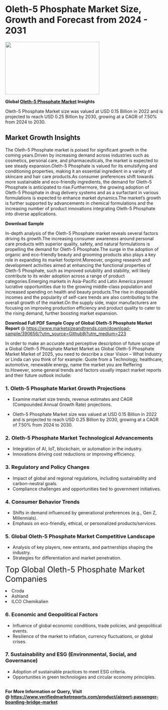 <H1>Oleth-5 Phosphate Market Size, Growth and Forecast from 2024 - 2031</H1><img class="aligncenter size-medium wp-image-584254" src="https://thirdeyenews.in/wp-content/uploads/2024/09/Global-Market-Research-300x168.jpeg" alt="" width="300" height="168" /><p><strong>Global&nbsp;<a href="https://www.marketsizeandtrends.com/download-sample/390656/?utm_source=Github8j?utm_medium=223">Oleth-5 Phosphate Market</a> Insights</strong></p><p>Oleth-5 Phosphate Market size was valued at USD 0.15 Billion in 2022 and is projected to reach USD 0.25 Billion by 2030, growing at a CAGR of 7.50% from 2024 to 2030.</p><p><h2>Market Growth Insights</h2> <p>The Oleth-5 Phosphate market is poised for significant growth in the coming years.Driven by increasing demand across industries such as cosmetics, personal care, and pharmaceuticals, the market is expected to see steady expansion.Oleth-5 Phosphate is valued for its emulsifying and conditioning properties, making it an essential ingredient in a variety of skincare and hair care products.As consumer preferences shift towards more sustainable and eco-friendly ingredients, the demand for Oleth-5 Phosphate is anticipated to rise.Furthermore, the growing adoption of Oleth-5 Phosphate in drug delivery systems and as a surfactant in various formulations is expected to enhance market dynamics.The market’s growth is further supported by advancements in chemical formulations and the increasing number of product innovations integrating Oleth-5 Phosphate into diverse applications.</p> <p><strong>Download Sample</strong></p> <p>In-depth analysis of the Oleth-5 Phosphate market reveals several factors driving its growth.The increasing consumer awareness around personal care products with superior quality, safety, and natural formulations is propelling the demand for Oleth-5 Phosphate.The surge in the adoption of organic and eco-friendly beauty and grooming products also plays a key role in expanding its market footprint.Moreover, ongoing research and development activities aimed at enhancing the functional properties of Oleth-5 Phosphate, such as improved solubility and stability, will likely contribute to its wider adoption across a range of product categories.Emerging markets in Asia-Pacific and Latin America present lucrative opportunities due to the growing middle-class population and increased spending on health and beauty products.The rise in disposable incomes and the popularity of self-care trends are also contributing to the overall growth of the market.On the supply side, major manufacturers are focusing on improving production efficiency and product quality to cater to the rising demand, further boosting market expansion.</p> <p><span class=""><strong>Download Full PDF Sample Copy of Global Oleth-5 Phosphate Market Report</strong> @ <a href="https://www.marketsizeandtrends.com/download-sample/390656/?utm_source=Github8j?utm_medium=223" target="_blank">https://www.marketsizeandtrends.com/download-sample/390656/?utm_source=Github8j?utm_medium=223</a></span></p><p>In order to make an accurate and perceptive description of future scope of a Global&nbsp;Oleth-5 Phosphate Market Market as Global&nbsp;Oleth-5 Phosphate Market Market of 2025, you need to describe a clear Vision &ndash; What Industry or Linda can you think of for example: Quote from a Technology, healthcare, automotive, renewable energy, name the market you are Reffering to.However, some general trends and factors usually impact market reports and their future outlook include:</p><h3>1.&nbsp;<strong>Oleth-5 Phosphate Market Growth Projections</strong></h3><ul><li>Examine market size trends, revenue estimates and CAGR (Compounded Annual Growth Rate) projections.</li><li><p>Oleth-5 Phosphate Market size was valued at USD 0.15 Billion in 2022 and is projected to reach USD 0.25 Billion by 2030, growing at a CAGR of 7.50% from 2024 to 2030.</p></li></ul><h3>2.&nbsp;<strong>Oleth-5 Phosphate Market Technological Advancements</strong></h3><ul><li>Integration of AI, IoT, blockchain, or automation in the industry.</li><li>Innovations driving cost reductions or improving efficiency.</li></ul><h3>3.&nbsp;<strong>Regulatory and Policy Changes</strong></h3><ul><li>Impact of global and regional regulations, including sustainability and carbon-neutral goals.</li><li>Compliance challenges and opportunities tied to government initiatives.</li></ul><h3>4.&nbsp;<strong>Consumer Behavior Trends</strong></h3><ul><li>Shifts in demand influenced by generational preferences (e.g., Gen Z, Millennials).</li><li>Emphasis on eco-friendly, ethical, or personalized products/services.</li></ul><h3>5.&nbsp;<strong>Global Oleth-5 Phosphate Market Competitive Landscape</strong></h3><ul><li>Analysis of key players, new entrants, and partnerships shaping the industry.</li><li>Strategies for differentiation and market penetration.</li></ul><p data-pm-slice="1 1 []"><span style="color: inherit; font-family: inherit; font-size: 25px;">Top Global Oleth-5 Phosphate Market Companies</span></p><div class="" data-test-id=""><p><li>Croda</li><li> Ashland</li><li> ILCO Chemikalien</li></p></div><h3>6.&nbsp;<strong>Economic and Geopolitical Factors</strong></h3><ul><li>Influence of global economic conditions, trade policies, and geopolitical events.</li><li>Resilience of the market to inflation, currency fluctuations, or global crises.</li></ul><h3>7.&nbsp;<strong>Sustainability and ESG (Environmental, Social, and Governance)</strong></h3><ul><li>Adoption of sustainable practices to meet ESG criteria.</li><li>Opportunities in green technologies and circular economy principles.</li></ul><h2><strong style="font-size: 14px;">For More Information or Query, Visit @&nbsp;</strong><a style="background-color: #ffffff; font-size: 14px;" href="https://www.marketsizeandtrends.com/report/oleth-5-phosphate-market/" target="_blank">https://www.verifiedmarketreports.com/product/airport-passenger-boarding-bridge-market</a></h2>